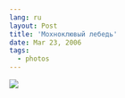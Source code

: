```yaml
---
lang: ru
layout: Post
title: 'Мохноклювый лебедь'
date: Mar 23, 2006
tags:
  - photos
---
```


![](/images/blog/F0075-0034.jpg)

